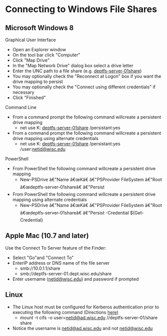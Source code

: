 # Connecting to Windows File Shares

## Microsoft Windows 8

Graphical User Interface

- Open an Explorer window
- On the tool bar click "Computer"
- Click "Map Drive"
- In the "Map Network Drive" dialog box select a drive letter
- Enter the UNC path to a file share (e.g. [deptfs-server-01share](file://deptfs-server-01/share))
- You may optionally check the "Reconnect at Logon" box if you want the drive mapping to persist
- You may optionally check the "Connect using different credentials" if necessary
- Click "Finished"

Command Line

- From a command prompt the following command willcreate a persistent drive mapping
  - net use K: [deptfs-server-01share](file://deptfs-server-01/share) /persistant:yes
- From a command prompt the following command willcreate a persistent drive mapping using alternate credentials
  - net use K: [deptfs-server-01share](file://deptfs-server-01/share) /persistant:yes /user:netid@wisc.edu

PowerShell

- From PowerShell the following command willcreate a persistent drive mapping
  - New-PSDrive â€"Name â€œKâ€ â€"PSProvider FileSystem â€"Root â€œdeptfs-server-01shareâ€ â€"Persist
- From PowerShell the following command willcreate a persistent drive mapping using alternate credentials
  - New-PSDrive â€"Name â€œKâ€ â€"PSProvider FileSystem â€"Root â€œdeptfs-server-01shareâ€ â€"Persist -Credential $(Get-Credential)

## Apple Mac (10.7 and later)

Use the Connect To Server feature of the Finder:

- Select "Go"and "Connect To"
- EnterIP address or DNS name of the file server
  - smb://10.0.1.1/share
  - smb://deptfs-server-01.dept.wisc.edu/share
- Enter username (<netid@wisc.edu>) and password if prompted

## Linux

- The Linux host must be configured for Kerberos authentication prior to executing the following command (Directions [here](file:///C:/Users/jstreeter/OneDrive/Documents/AD%20Docs/CADS%20Documents/KB%20Docs/page.php?id=38436)[)](mailto:netid@doit.wisc.edu)
  - mount -t cifs -o user=<netid@ad.wisc.edu> //deptfs-server-01/share share
- Notice the username is <netid@ad.wisc.edu> and not <netid@wisc.edu>
